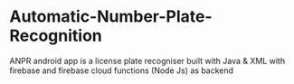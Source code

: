 # Automatic-Number-Plate-Recognition
ANPR android app is a license plate recogniser built with Java &amp; XML with firebase and firebase cloud functions (Node Js) as backend
